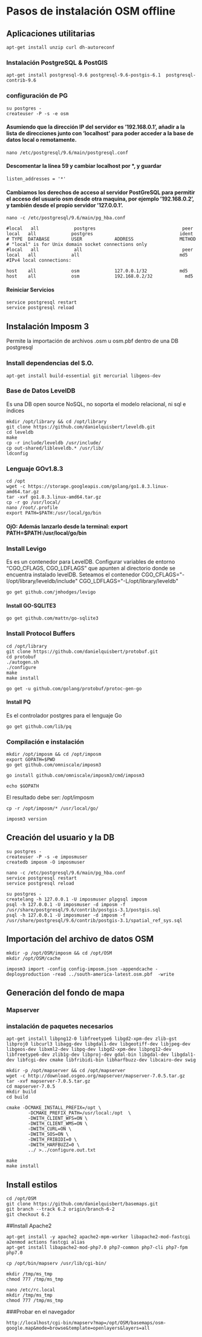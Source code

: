 # Pasos de instalación OSM offline
## Aplicaciones utilitarias

```
apt-get install unzip curl dh-autoreconf
```

### Instalación PostgreSQL & PostGIS
```
apt-get install postgresql-9.6 postgresql-9.6-postgis-6.1  postgresql-contrib-9.6
```

### configuración de PG
```
su postgres -
createuser -P -s -e osm
```

#### Asumiendo que la dirección IP del servidor es ’192.168.0.1’, añadir a la lista de direcciones junto con ’localhost’ para poder acceder a la base de datos local o remotamente.
```
nano /etc/postgresql/9.6/main/postgresql.conf
```

#### Descomentar la línea 59 y cambiar localhost por *, y guardar
```
listen_addresses = '*'
```

#### Cambiamos los derechos de acceso al servidor PostGreSQL para permitir el acceso del usuario osm desde otra maquina, por ejemplo ’192.168.0.2’, y también desde el propio servidor ’127.0.0.1’.
```
nano -c /etc/postgresql/9.6/main/pg_hba.conf
```
```
#local   all             postgres                                peer
local   all             postgres                                ident
# TYPE  DATABASE        USER            ADDRESS                 METHOD
# "local" is for Unix domain socket connections only
#local   all             all                                     peer
local   all             all                                     md5
#IPv4 local connections:

host    all             osm             127.0.0.1/32            md5
host    all             osm             192.168.0.2/32            md5
```

#### Reiniciar Servicios
```
service postgresql restart
service postgresql reload
```

## Instalación Imposm 3
Permite la importación de archivos .osm u osm.pbf dentro de una DB postgresql

### Install dependencias del S.O.
```
apt-get install build-essential git mercurial libgeos-dev
```

### Base de Datos LevelDB
Es una DB open source NoSQL, no soporta el modelo relacional, ni sql e índices
```
mkdir /opt/library && cd /opt/library
git clone https://github.com/danielquisbert/leveldb.git
cd leveldb
make
cp -r include/leveldb /usr/include/
cp out-shared/libleveldb.* /usr/lib/
ldconfig
```
### Lenguaje GOv1.8.3
```
cd /opt
wget -c https://storage.googleapis.com/golang/go1.8.3.linux-amd64.tar.gz
tar -xvf go1.8.3.linux-amd64.tar.gz
cp -r go /usr/local/
nano /root/.profile
export PATH=$PATH:/usr/local/go/bin
```
#### **OjO: Además lanzarlo desde la terminal: export PATH=$PATH:/usr/local/go/bin**

### Install Levigo
Es es un contenedor para LevelDB. 
Configurar variables de entorno “CGO_CFLAGS, CGO_LDFLAGS” que apunten al directorio donde se encuentra instalado levelDB.
Seteamos el contenedor
CGO_CFLAGS="-I/opt/library/leveldb/include" CGO_LDFLAGS="-L/opt/library/leveldb" 

```
go get github.com/jmhodges/levigo
```

#### Install GO-SQLITE3
```
go get github.com/mattn/go-sqlite3
```

### Install Protocol Buffers
```
cd /opt/library
git clone https://github.com/danielquisbert/protobuf.git
cd protobuf
./autogen.sh
./configure
make
make install
```
```
go get -u github.com/golang/protobuf/protoc-gen-go
```

#### Install PQ
Es el controlador postgres para el lenguaje Go
```
go get github.com/lib/pq
```

### Compilación e instalación
```
mkdir /opt/imposm && cd /opt/imposm
export GOPATH=$PWD
go get github.com/omniscale/imposm3

go install github.com/omniscale/imposm3/cmd/imposm3
```
```
echo $GOPATH
```
El resultado debe ser: /opt/imposm
```
cp -r /opt/imposm/* /usr/local/go/

imposm3 version
```

## Creación del usuario y la DB
```
su postgres -
createuser -P -s -e imposmuser
createdb imposm -O imposmuser

nano -c /etc/postgresql/9.6/main/pg_hba.conf
service postgresql restart
service postgresql reload

su postgres -
createlang -h 127.0.0.1 -U imposmuser plpgsql imposm
psql -h 127.0.0.1 -U imposmuser -d imposm -f /usr/share/postgresql/9.6/contrib/postgis-3.1/postgis.sql
psql -h 127.0.0.1 -U imposmuser -d imposm -f /usr/share/postgresql/9.6/contrib/postgis-3.1/spatial_ref_sys.sql
```

## Importación del archivo de datos OSM
```
mkdir -p /opt/OSM/imposm && cd /opt/OSM
mkdir /opt/OSM/cache

imposm3 import -config config-imposm.json -appendcache -deployproduction -read ../south-america-latest.osm.pbf  -write
```
## Generación del fondo de mapa
### Mapserver
### instalación de paquetes necesarios
```
apt-get install libpng12-0 libfreetype6 libgd2-xpm-dev zlib-gst libproj0 libcurl3 libagg-dev libgdal1-dev libgeotiff-dev libjpeg-dev libgeos-dev libxml2-dev libpq-dev libgd2-xpm-dev libpng12-dev libfreetype6-dev zlib1g-dev libproj-dev gdal-bin libgdal-dev libgdal1-dev libfcgi-dev cmake libfribidi-bin libharfbuzz-dev libcairo-dev swig

mkdir -p /opt/mapserver && cd /opt/mapserver
wget -c http://download.osgeo.org/mapserver/mapserver-7.0.5.tar.gz
tar -xvf mapserver-7.0.5.tar.gz
cd mapserver-7.0.5
mkdir build
cd build
```
```
cmake -DCMAKE_INSTALL_PREFIX=/opt \
        -DCMAKE_PREFIX_PATH=/usr/local:/opt  \
        -DWITH_CLIENT_WFS=ON \
        -DWITH_CLIENT_WMS=ON \
        -DWITH_CURL=ON \
        -DWITH_SOS=ON \
        -DWITH_FRIBIDI=0 \
        -DWITH_HARFBUZZ=0 \
        ../ >../configure.out.txt

make
make install
```


## Install estilos
```
cd /opt/OSM
git clone https://github.com/danielquisbert/basemaps.git
git branch --track 6.2 origin/branch-6-2
git checkout 6.2
```


##Install Apache2
```
apt-get install -y apache2 apache2-mpm-worker libapache2-mod-fastcgi
a2enmod actions fastcgi alias
apt-get install libapache2-mod-php7.0 php7-common php7-cli php7-fpm php7.0
```
```
cp /opt/bin/mapserv /usr/lib/cgi-bin/

mkdir /tmp/ms_tmp
chmod 777 /tmp/ms_tmp

nano /etc/rc.local
mkdir /tmp/ms_tmp
chmod 777 /tmp/ms_tmp
```


###Probar en el navegador
```
http://localhost/cgi-bin/mapserv?map=/opt/OSM/basemaps/osm-google.map&mode=browse&template=openlayers&layers=all
```
